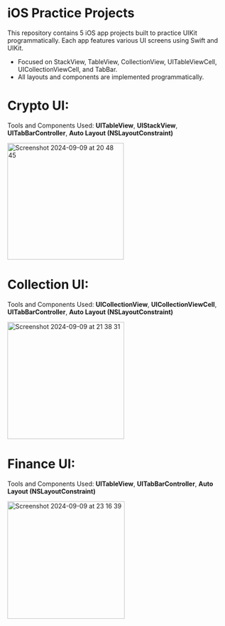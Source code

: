 # iOS Practice Projects

This repository contains 5 iOS app projects built to practice UIKit programmatically. Each app features various UI screens using Swift and UIKit.

- Focused on StackView, TableView, CollectionView, UITableViewCell, UICollectionViewCell, and TabBar.
- All layouts and components are implemented programmatically.

# Crypto UI:

Tools and Components Used: **UITableView**, **UIStackView**, **UITabBarController**, **Auto Layout (NSLayoutConstraint)**

<img width="262" alt="Screenshot 2024-09-09 at 20 48 45" src="https://github.com/user-attachments/assets/c8cf08a4-6024-4260-a5ef-16c828425b3a">

# Collection UI:

Tools and Components Used: **UICollectionView**, **UICollectionViewCell**, **UITabBarController**, **Auto Layout (NSLayoutConstraint)**

<img width="263" alt="Screenshot 2024-09-09 at 21 38 31" src="https://github.com/user-attachments/assets/0919fc77-01c8-428d-a3e6-e4475ba81bb7">

# Finance UI:

Tools and Components Used: **UITableView**, **UITabBarController**, **Auto Layout (NSLayoutConstraint)**

<img width="264" alt="Screenshot 2024-09-09 at 23 16 39" src="https://github.com/user-attachments/assets/fa14a5f5-a414-4416-9d84-af08c40ee9d6">
